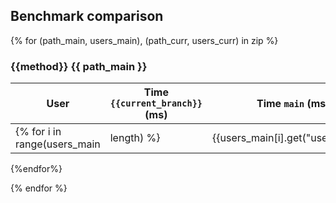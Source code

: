 ## Benchmark comparison
{% for (path_main, users_main), (path_curr, users_curr) in zip %}
### {{method}} {{ path_main }}

| User | Time `{{current_branch}}` (ms) | Time `main` (ms) | Ratio `{{current_branch}}/`main` | Size (Kb) `{{current_branch}}` | Size `main` (Kb) |
| -- | -- | -- | -- | -- | -- |
{% for i in range(users_main|length) %}| {{users_main[i].get("username")}} | {{users_curr[i].get('time')}} | {{users_main[i].get('time')}} | <span style="{% if (users_main[i].get('time') / users_curr[i].get('time')) > 2 * (users_main[i].get('time') / users_curr[i].get('time')) %} color:red; {% endif %}"> {{ "%.2f"| format(users_curr[i].get('time') / users_main[i].get('time')) }} </span>| {{users_curr[i].get('size')}} |{{users_main[i].get('size')}} |
{%endfor%}

{% endfor %}
